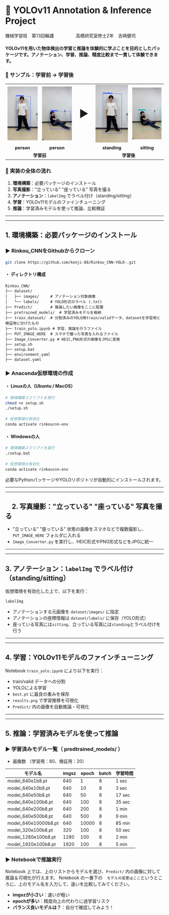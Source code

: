 # :memo: YOLOv11 Annotation & Inference Project

機械学習班　第13回輪講　　　　　高橋研究室修士2年　吉崎健司

#### YOLOv11を用いた物体検出の学習と推論を体験的に学ぶことを目的としたパッケージです。アノテーション、学習、推論、精度比較まで一貫して体験できます。

<h3>📸 サンプル：学習前 → 学習後</h3>

<table>
  <tr>
    <td><img src="runs/detect/pre_yolov11n/IMG_3555.jpg" width="170px"></td>
    <td><img src="runs/detect/pre_yolov11n/IMG_3657.jpg" width="170px"></td>
    <td style="font-size: 32px; text-align: center;">▶</td>
    <td><img src="runs/detect/predict/IMG_3555.jpg" width="170px"></td>
    <td><img src="runs/detect/predict/IMG_3657.jpg" width="170px"></td>
  </tr>
  <tr>
    <!-- キャプション -->
    <td align="center"><strong>person</strong></td>
    <td align="center"><strong>person</strong></td>
    <td></td>
    <td align="center"><strong>standing</strong></td>
    <td align="center"><strong>sitting</strong></td>
  </tr>
  <tr>
    <td colspan="2" align="center"><strong>学習前</strong></td>
    <td></td>
    <td colspan="2" align="center"><strong>学習後</strong></td>
  </tr>
  
</table>


### :triangular_flag_on_post: 実装の全体の流れ
1. **環境構築**：必要パッケージのインストール
2. **写真撮影**："立っている" "座っている" 写真を撮る
3. **アノテーション**：`labelImg` でラベル付け（standing/sitting）
4. **学習**：YOLOv11モデルのファインチューニング
5. **推論**：学習済みモデルを使って推論、比較検証


---------------------------------------------------------------------------------
---------------------------------------------------------------------------------

##  1. **環境構築**：必要パッケージのインストール
### ▶ Rinkou_CNNをGithubからクローン
```bash
git clone https://github.com/kenji-88/Rinkou_CNN-YOLO-.git
```
#### ・ ディレクトリ構成

```
Rinkou_CNN/
├── dataset/
│   ├── images/     # アノテーション対象画像
│   └── labels/     # YOLO形式のラベル (.txt)
├── Predict/        # 推論したい画像をここに配置
├── pretrained_models/  # 学習済みモデルを格納
├── train_dataset/  # 分割済みのYOLO用train/validデータ、datasetを学習用と検証用に分けたもの
├── train_yolo.ipynb # 学習、推論を行うファイル
├── PUT_IMAGE_HERE  # スマホで撮った写真を入れるファイル
├── Image_Converter.py # HEIC,PNG形式の画像をJPGに変換
├── setup.sh
├── setup.bat
├── environment.yaml
├── dataset.yaml
```


### ▶ Anaconda仮想環境の作成

#### ・ Linuxの人（Ubuntu / MacOS）
```bash
# 環境構築スクリプトを実行
chmod +x setup.sh
./setup.sh

# 仮想環境の有効化
conda activate rinkoucnn-env
```

#### ・ Windowsの人
```bash
# 環境構築スクリプトを実行
./setup.bat

# 仮想環境の有効化
conda activate rinkoucnn-env
```

必要なPythonパッケージやYOLOリポジトリが自動的にインストールされます。

---------------------------------------------------------------------------------
---------------------------------------------------------------------------------

## 　2. **写真撮影**："立っている" "座っている" 写真を撮る

- "立っている" "座っている" 状態の画像をスマホなどで複数撮影し、`PUT_IMAGE_HERE` フォルダに入れる
-  `Image_Converter.py` を実行し、HEIC形式やPNG形式などをJPGに統一

---------------------------------------------------------------------------------
---------------------------------------------------------------------------------
##  3. **アノテーション**：`labelImg` でラベル付け（standing/sitting）


仮想環境を有効化した上で、以下を実行：
```bash
labelImg
```
- アノテーションする元画像を `dataset/images/` に指定
- アノテーションの座標情報は `dataset/labels/` に保存（YOLO形式）
- 座っている写真には`sitting`、立っている写真には`standing`とラベル付けを行う


---------------------------------------------------------------------------------
---------------------------------------------------------------------------------

##  4. **学習**：YOLOv11モデルのファインチューニング


Notebook `train_yolo.ipynb` により以下を実行：
- train/valid データへの分割
- YOLOによる学習
- `best.pt` に最良の重みを保存
- `results.png` で学習推移を可視化
- `Predict/` 内の画像を自動推論・可視化

---------------------------------------------------------------------------------
---------------------------------------------------------------------------------

##  5. **推論**：学習済みモデルを使って推論


### ▶ 学習済みモデル一覧（ predtrained_models/ ）

- 画像数 （学習用：80、検証用：20）

| モデル名             | imgsz | epoch | batch | 学習時間 |
|---------------------|--------|--------|--------|--------|
| model_640e1b8.pt    | 640    | 1      | 8      |  1 sec  |
| model_640e10b8.pt   | 640    | 10     | 8      |  3 sec  |
| model_640e50b8.pt   | 640    | 50     | 8      |  17 sec |
| model_640e100b8.pt  | 640    | 100    | 8      |  35 sec |
| model_640e200b8.pt  | 640    | 200    | 8      |  1 min  |
| model_640e500b8.pt  | 640    | 500    | 8      |  9 min  |
| model_640e10000b8.pt| 640    | 10000  | 8      |  85 min |
| model_320e100b8.pt  | 320    | 100    | 8      |  50 sec |
| model_1280e100b8.pt | 1280   | 100    | 8      |  2 min  |
| model_1920e100b8.pt | 1920   | 100    | 8      |  5 min  |

### ▶ Notebookで推論実行

Notebook 上では、上のリストからモデルを選び、`Predict/` 内の画像に対して推論＆可視化が行えます。
Notebook の一番下の　`モデルの変更はここ`というところに、上のモデル名を入力して、違いを比較してみてください。
- **imgszが小さい**：速いが粗い
- **epochが多い**：精度向上の代わりに過学習リスク
- **バランス良いモデルは？**：自分で確認してみよう！



